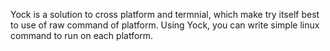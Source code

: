 Yock is a solution to cross platform and termnial, which make try itself best to use of raw command of platform. Using Yock, you can write simple linux command to run on each platform.